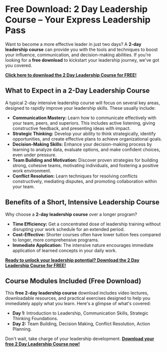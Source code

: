 # Free Download: 2 Day Leadership Course – Your Express Leadership Pass

Want to become a more effective leader in just two days? A **2-day leadership course** can provide you with the tools and techniques to boost your influence, communication, and decision-making abilities. If you're looking for a **free download** to kickstart your leadership journey, we've got you covered.

[**Click here to download the 2 Day Leadership Course for FREE!**](https://udemywork.com/2-day-leadership-course)

## What to Expect in a 2-Day Leadership Course

A typical 2-day intensive leadership course will focus on several key areas, designed to rapidly improve your leadership skills. These usually include:

*   **Communication Mastery:** Learn how to communicate effectively with your team, peers, and superiors. This includes active listening, giving constructive feedback, and presenting ideas with impact.
*   **Strategic Thinking:** Develop your ability to think strategically, identify opportunities, and create effective plans to achieve organizational goals.
*   **Decision-Making Skills:** Enhance your decision-making process by learning to analyze data, evaluate options, and make confident choices, even under pressure.
*   **Team Building and Motivation:** Discover proven strategies for building strong, cohesive teams, motivating individuals, and fostering a positive work environment.
*   **Conflict Resolution:** Learn techniques for resolving conflicts constructively, mediating disputes, and promoting collaboration within your team.

## Benefits of a Short, Intensive Leadership Course

Why choose a **2-day leadership course** over a longer program?

*   **Time Efficiency:** Get a concentrated dose of leadership training without disrupting your work schedule for an extended period.
*   **Cost-Effective:** Shorter courses often have lower tuition fees compared to longer, more comprehensive programs.
*   **Immediate Application:** The intensive nature encourages immediate application of learned concepts in your daily work.

[**Ready to unlock your leadership potential? Download the 2 Day Leadership Course for FREE!**](https://udemywork.com/2-day-leadership-course)

## Course Modules Included (Free Download)

This **free 2-day leadership course** download includes video lectures, downloadable resources, and practical exercises designed to help you immediately apply what you learn. Here's a glimpse of what's covered:

*   **Day 1:** Introduction to Leadership, Communication Skills, Strategic Thinking Foundations.
*   **Day 2:** Team Building, Decision Making, Conflict Resolution, Action Planning.

Don't wait, take charge of your leadership development. [**Download your free 2 Day Leadership Course now!**](https://udemywork.com/2-day-leadership-course)
